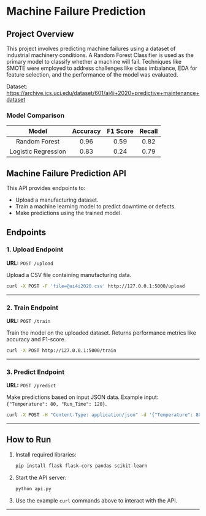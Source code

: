 # Machine Failure Prediction

## Project Overview
This project involves predicting machine failures using a dataset of industrial machinery conditions. A Random Forest Classifier is used as the primary model to classify whether a machine will fail.  Techniques like SMOTE were employed to address challenges like class imbalance, EDA for feature selection, and the performance of the model was evaluated.

Dataset: https://archive.ics.uci.edu/dataset/601/ai4i+2020+predictive+maintenance+dataset


### **Model Comparison**

| Model | Accuracy    | F1 Score    |  Recall |
| :---:   | :---: | :---: |:---: |
| Random Forest   | 0.96 | 0.59 | 0.82 |
| Logistic Regression   |  0.83 | 0.24 | 0.79 |

## Machine Failure Prediction API

This API provides endpoints to:
- Upload a manufacturing dataset.
- Train a machine learning model to predict downtime or defects.
- Make predictions using the trained model.

## Endpoints

### 1. Upload Endpoint
**URL:** `POST /upload`

Upload a CSV file containing manufacturing data.

```bash
curl -X POST -F 'file=@ai4i2020.csv' http://127.0.0.1:5000/upload
```

---

### 2. Train Endpoint
**URL:** `POST /train`

Train the model on the uploaded dataset. Returns performance metrics like accuracy and F1-score.

```bash
curl -X POST http://127.0.0.1:5000/train
```

---

### 3. Predict Endpoint
**URL:** `POST /predict`

Make predictions based on input JSON data. Example input: `{"Temperature": 80, "Run_Time": 120}`.

```bash
curl -X POST -H "Content-Type: application/json" -d '{"Temperature": 80, "Run_Time": 120}' http://127.0.0.1:5000/predict
```

---

## How to Run

1. Install required libraries:
   ```bash
   pip install flask flask-cors pandas scikit-learn
   ```

2. Start the API server:
   ```bash
   python api.py
   ```

3. Use the example `curl` commands above to interact with the API.

---




